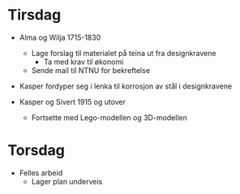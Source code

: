 # Tirsdag
- Alma og Wilja 1715-1830
  - Lage forslag til materialet på teina ut fra designkravene
    - Ta med krav til økonomi 
  - Sende mail til NTNU for bekreftelse
- Kasper fordyper seg i lenka til korrosjon av stål i designkravene

- Kasper og Sivert 1915 og utover
  - Fortsette med Lego-modellen og 3D-modellen 

# Torsdag
- Felles arbeid
  - Lager plan underveis
